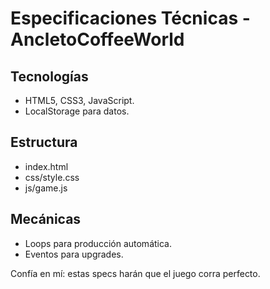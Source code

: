 # Especificaciones Técnicas - AncletoCoffeeWorld

## Tecnologías

- HTML5, CSS3, JavaScript.
- LocalStorage para datos.

## Estructura

- index.html
- css/style.css
- js/game.js

## Mecánicas

- Loops para producción automática.
- Eventos para upgrades.

Confía en mí: estas specs harán que el juego corra perfecto.
